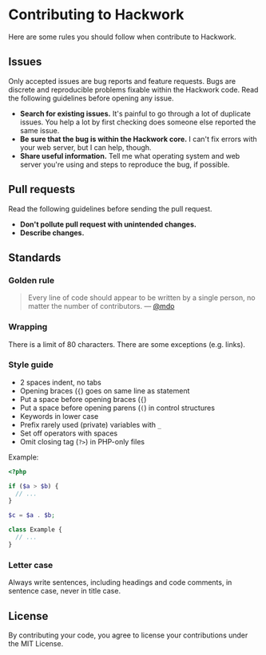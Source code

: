 # Contributing to Hackwork

Here are some rules you should follow when contribute to Hackwork.

## Issues

Only accepted issues are bug reports and feature requests. Bugs are discrete
and reproducible problems fixable within the Hackwork code. Read the following
guidelines before opening any issue.

- **Search for existing issues.** It's painful to go through a lot of duplicate
  issues. You help a lot by first checking does someone else reported the same
  issue.
- **Be sure that the bug is within the Hackwork core.** I can't fix errors with
  your web server, but I can help, though.
- **Share useful information.** Tell me what operating system and web server
  you're using and steps to reproduce the bug, if possible.

## Pull requests

Read the following guidelines before sending the pull request.

- **Don't pollute pull request with unintended changes.**
- **Describe changes.**

## Standards

### Golden rule

> Every line of code should appear to be written by a single person, no matter
the number of contributors. &mdash; [@mdo](http://mdo.github.io/code-guide/)

### Wrapping

There is a limit of 80 characters. There are some exceptions (e.g. links).

### Style guide

- 2 spaces indent, no tabs
- Opening braces (`{`) goes on same line as statement
- Put a space before opening braces (`{`)
- Put a space before opening parens (`(`) in control structures
- Keywords in lower case
- Prefix rarely used (private) variables with `_`
- Set off operators with spaces
- Omit closing tag (`?>`) in PHP-only files

Example:

```php
<?php

if ($a > $b) {
  // ...
}

$c = $a . $b;

class Example {
  // ...
}
```

### Letter case

Always write sentences, including headings and code comments, in sentence case,
never in title case.

## License

By contributing your code, you agree to license your contributions under the
MIT License.
